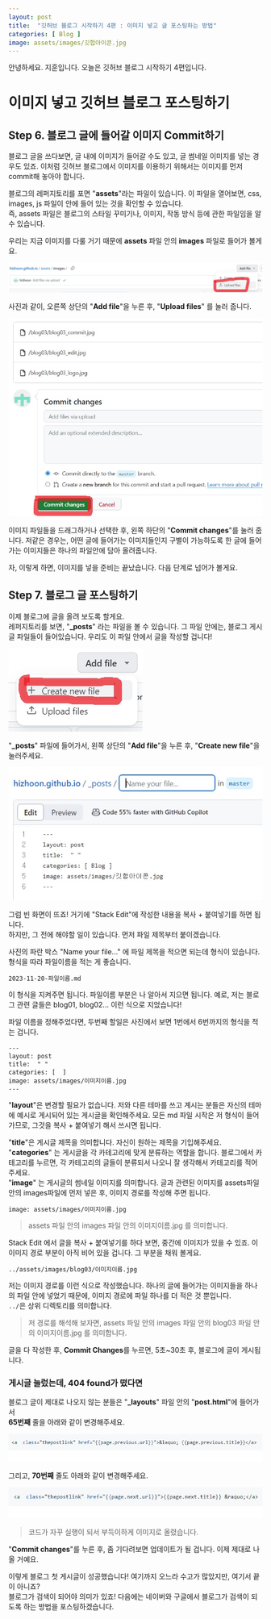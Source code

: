 ```yaml
---
layout: post
title:  "깃허브 블로그 시작하기 4편 : 이미지 넣고 글 포스팅하는 방법"
categories: [ Blog ]
image: assets/images/깃헙아이콘.jpg
---
```

안녕하세요. 지훈입니다.
오늘은 깃허브 블로그 시작하기 4편입니다.

# 이미지 넣고 깃허브 블로그 포스팅하기

## Step 6. 블로그 글에 들어갈 이미지 Commit하기
블로그 글을 쓰다보면, 글 내에 이미지가 들어갈 수도 있고, 글 썸네일 이미지를 넣는 경우도 있죠. 이처럼 깃허브 블로그에서 이미지를 이용하기 위해서는 이미지를 먼저 commit해 놓아야 합니다.

블로그의 레퍼지토리를 포면 "**assets**"라는 파일이 있습니다. 이 파일을 열어보면, css, images, js 파일이 안에 들어 있는 것을 확인할 수 있습니다.<br>즉, assets 파일은 블로그의 스타일 꾸미기나, 이미지, 작동 방식 등에 관한 파일임을 알 수 있습니다.

우리는 지금 이미지를 다룰 거기 때문에 **assets** 파일 안의 **images** 파일로 들어가 볼게요.

![이미지 업로드](../assets/images/blog05/blog05_imgupload.jpg)

사진과 같이, 오른쪽 상단의 "**Add file**"을 누른 후, "**Upload files**" 를 눌러 줍니다.

![이미지 커밋](../assets/images/blog05/blog05_imgcommit.jpg)

이미지 파일들을 드래그하거나 선택한 후, 왼쪽 하단의 "**Commit changes**"를 눌러 줍니다. 저같은 경우는, 어떤 글에 들어가는 이미지들인지 구별이 가능하도록 한 글에 들어가는 이미지들은 하나의 파일안에 담아 올려줍니다.

자, 이렇게 하면, 이미지를 넣을 준비는 끝났습니다. 다음 단계로 넘어가 볼게요.

## Step 7. 블로그 글 포스팅하기
이제 블로그에 글을 올려 보도록 할게요.<br>레퍼지토리를 보면, "**_posts**" 라는 파일을 볼 수 있습니다. 그 파일 안에는, 블로그 게시글 파일들이 들어있습니다. 우리도 이 파일 안에서 글을 작성할 겁니다!

![게시글 생성](../assets/images/blog05/blog05_postcreate.jpg)

"**_posts**" 파일에 들어가서, 왼쪽 상단의 "**Add file**"을 누른 후, "**Create new file**"을 눌러주세요.

![게시글 형식](../assets/images/blog05/blog05_post.jpg)

그럼 빈 화면이 뜨죠! 거기에 "Stack Edit"에 작성한 내용을 복사 + 붙여넣기를 하면 됩니다.<br>하지만, 그 전에 해야할 일이 있습니다. 먼저 파일 제목부터 붙이겠습니다.

사진의 파란 박스 "Name your file..." 에 파일 제목을 적으면 되는데 형식이 있습니다. 형식을 따라 파일이름을 적는 게 좋습니다.

    2023-11-20-파일이름.md
    
이 형식을 지켜주면 됩니다. 파일이름 부분은 나 알아서 지으면 됩니다. 예로, 저는 블로그 관련 글들은 blog01, blog02... 이런 식으로 지었습니다!

파일 이름을 정해주었다면, 두번째 할일은 사진에서 보면 1번에서 6번까지의 형식을 적는 겁니다.

    ---
    layout: post
    title:  " "
    categories: [  ]
    image: assets/images/이미지이름.jpg
    ---
    
"**layout**"은 변경할 필요가 없습니다. 저와 다른 테마를 쓰고 계시는 분들은 자신의 테마에 예시로 게시되어 있는 게시글을 확인해주세요. 모든 md 파일 시작은 저 형식이 들어가므로, 그것을 복사 + 붙여넣기 해서 쓰시면 됩니다.

"**title**"은 게시글 제목을 의미합니다. 자신이 원하는 제목을 기입해주세요.<br>"**categories**" 는 게시글을 각 카테고리에 맞게 분류하는 역할을 합니다. 블로그에서 카테고리를 누르면, 각 카테고리의 글들이 분류되서 나오니 잘 생각해서 카테고리를 적어주세요.<br>"**image**" 는 게시글의 썸네일 이미지를 의미합니다. 글과 관련된 이미지를 assets파일 안의 images파일에 먼저 넣은 후, 이미지 경로를 작성해 주면 됩니다.

    image: assets/images/이미지이름.jpg

> assets 파일 안의 images 파일 안의 이미지이름.jpg 를 의미합니다.

Stack Edit 에서 글을 복사 + 붙여넣기를 하다 보면, 중간에 이미지가 있을 수 있죠. 이 이미지 경로 부분이 아직 비어 있을 겁니다. 그 부분을 채워 볼게요.

    ../assets/images/blog03/이미지이름.jpg
    
저는 이미지 경로를 이런 식으로 작성했습니다. 하나의 글에 들어가는 이미지들을 하나의 파일 안에 넣었기 때문에, 이미지 경로에 파일 하나를 더 적은 것 뿐입니다.<br>`../`은 상위 디렉토리를 의미합니다. 

> 저 경로를 해석해 보자면, assets 파일 안의 images 파일 안의 blog03 파일 안의 이미지이름.jpg 를 의미합니다.

글을 다 작성한 후, **Commit Changes**를 누르면, 5초~30초 후, 블로그에 글이 게시됩니다. 


### 게시글 눌렀는데, 404 found가 떴다면
블로그 글이 제대로 나오지 않는 분들은 "**_layouts**" 파일 안의 "**post.html**"에 들어가서<br>**65번째** 줄을 아래와 같이 변경해주세요.

![65번째줄 수정](../assets/images/blog05/blog05_65th.jpg)
    
그리고, **70번째** 줄도 아래와 같이 변경해주세요.

![70번째줄 수정](../assets/images/blog05/blog05_70th.jpg)

> 코드가 자꾸 실행이 되서 부득이하게 이미지로 올렸습니다.
    
"**Commit changes**"를 누른 후, 좀 기다려보면 업데이트가 될 겁니다. 이제 제대로 나올 거예요. 

이렇게 블로그 첫 게시글이 성공했습니다! 여기까지 오느라 수고가 많았지만, 여기서 끝이 아니죠?<br>블로그가 검색이 되어야 의미가 있죠! 다음에는 네이버와 구글에서 블로그가 검색이 되도록 하는 방법을 포스팅하겠습니다.
